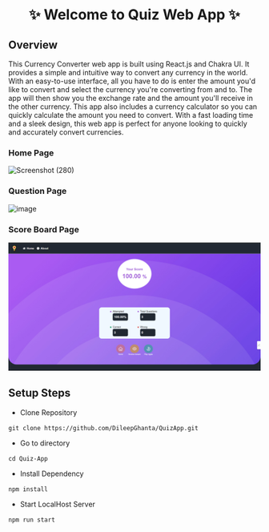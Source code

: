 <h1 align="center">✨ Welcome to Quiz Web App ✨</h1>

## Overview 

This Currency Converter web app is built using React.js and Chakra UI. It provides a simple and intuitive way to convert any currency in the world. With an easy-to-use interface, all you have to do is enter the amount you'd like to convert and select the currency you're converting from and to. The app will then show you the exchange rate and the amount you'll receive in the other currency. This app also includes a currency calculator so you can quickly calculate the amount you need to convert. With a fast loading time and a sleek design, this web app is perfect for anyone looking to quickly and accurately convert currencies.


### Home Page 
![Screenshot (280)](https://user-images.githubusercontent.com/87645745/206394866-4e74fd37-3af4-4bca-8ebe-f3810598d869.png) 


### Question Page 
![image](https://user-images.githubusercontent.com/87645745/206397113-b70dc86a-c78c-4f6c-bf61-8183c4c07262.png)  


### Score Board Page 
![image](./src/Assets/Screenshot%20(556).png) 

## Setup Steps

- Clone Repository

```
git clone https://github.com/DileepGhanta/QuizApp.git
```
- Go to directory

```
cd Quiz-App
```
- Install Dependency 
```
npm install
```
- Start LocalHost Server
```
npm run start
```

